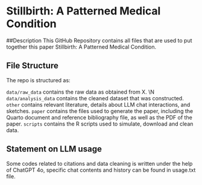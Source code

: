 # Stillbirth: A Patterned Medical Condition
##Description
This GitHub Repository contains all files that are used to put together this paper Stillbirth: A Patterned Medical Condition.

## File Structure
The repo is structured as:

`data/raw_data` contains the raw data as obtained from X. \N
`data/analysis_data` contains the cleaned dataset that was constructed.
`other` contains relevant literature, details about LLM chat interactions, and sketches.
`paper` contains the files used to generate the paper, including the Quarto document and reference bibliography file, as well as the PDF of the paper.
`scripts` contains the R scripts used to simulate, download and clean data.


## Statement on LLM usage

Some codes related to citations and data cleaning is written under the help of ChatGPT 4o, specific chat contents and history can be found in usage.txt file.
